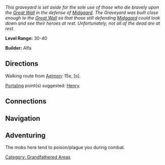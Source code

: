 *This graveyard is set aside for the sole use of those who die bravely
upon the [Great Wall](:Category:_Highways/Great_Wall.md "wikilink") in
the defense of [Midgaard](:Category:_Midgaard.md "wikilink"). The
Graveyard was built close enough to the [Great
Wall](:Category:_Highways/Great_Wall.md "wikilink") so that those still
defending [Midgaard](:Category:_Midgaard.md "wikilink") could look down
and see their heroes at rest. Unfortunately, not all of the dead are at
rest.*

**Level Range:** 30-40

**Builder:** Alfa

## Directions

Walking route from [Aelmon](Aelmon.md "wikilink"): 15e, \[s\].

[Portaling](Portal.md "wikilink") point(s) suggested:
[Henry](Henry_The_Gardener.md "wikilink").

## Connections

## Navigation

## Adventuring

The mobs here tend to poison/plague you during combat.

[Category: Grandfathered
Areas](Category:_Grandfathered_Areas "wikilink")
